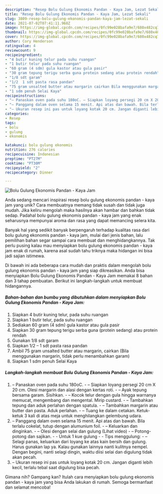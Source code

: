 ```yaml
---
description: "Resep Bolu Gulung Ekonomis Pandan - Kaya Jam, Lezat Sekali"
title: "Resep Bolu Gulung Ekonomis Pandan - Kaya Jam, Lezat Sekali"
slug: 3809-resep-bolu-gulung-ekonomis-pandan-kaya-jam-lezat-sekali
date: 2021-07-02T07:41:11.968Z
image: https://img-global.cpcdn.com/recipes/0fc99e028bafa9e7/680x482cq70/bolu-gulung-ekonomis-pandan-kaya-jam-foto-resep-utama.jpg
thumbnail: https://img-global.cpcdn.com/recipes/0fc99e028bafa9e7/680x482cq70/bolu-gulung-ekonomis-pandan-kaya-jam-foto-resep-utama.jpg
cover: https://img-global.cpcdn.com/recipes/0fc99e028bafa9e7/680x482cq70/bolu-gulung-ekonomis-pandan-kaya-jam-foto-resep-utama.jpg
author: Cory Henderson
ratingvalue: 4
reviewcount: 9
recipeingredient:
- "4 butir kuning telur pada suhu ruangan"
- "1 butir telur pada suhu ruangan"
- "60 gram (4 sdm) gula kastor atau gula pasir"
- "30 gram tepung terigu serba guna protein sedang atau protein rendah"
- "1/8 sdt garam"
- "1/2  1 sdt pasta rasa pandan"
- "75 gram unsalted butter atau margarin cairkan Bila menggunakan margarin tidak perlu menambahkan garam"
- "1 sdm penuh Selai Kaya"
recipeinstructions:
- "– Panaskan oven pada suhu 180oC. – Siapkan loyang persegi 20 cm X 20 cm. Olesi margarin dan alasi dengan kertas roti. – Ayak tepung bersama garam. Sisihkan. – Kocok telur dengan gula hingga warnanya memucat, mengembang dan mengental. Mirip custard. – Tambahkan tepung dan aduk perlahan dengan spatula. – Tambahkan margarin atau butter dan pasta. Aduk perlahan. – Tuang ke dalam cetakan. Ketuk-ketuk 3 kali di atas meja untuk menghilangkan gelembung udara."
- "– Panggang dalam oven selama 15 menit. Api atas dan bawah. Bila terlalu cokelat, tutup dengan alumunium foil. – Keluarkan dan dinginkan. – Olesi dengan selai dan gulung (Lihat video) – Potong-potong dan sajikan.  Untuk 1 kue gulung  Tips menggulung: – Selagi panas, keluarkan dari loyang ke atas kain bersih dan gulung. Harus gunakan lap ya. Kalau gunakan lainnya nanti kulitnya nempel. Dengan begini, nanti selagi dingin, waktu diisi selai dan digulung tidak akan pecah."
- "– Ukuran resep ini pas untuk loyang kotak 20 cm. Jangan diganti lebih kecil, terlalu tebal saat digulung bisa pecah."
categories:
- Resep
tags:
- bolu
- gulung
- ekonomis

katakunci: bolu gulung ekonomis 
nutrition: 276 calories
recipecuisine: Indonesian
preptime: "PT27M"
cooktime: "PT30M"
recipeyield: "2"
recipecategory: Dinner

---
```



![Bolu Gulung Ekonomis Pandan - Kaya Jam](https://img-global.cpcdn.com/recipes/0fc99e028bafa9e7/680x482cq70/bolu-gulung-ekonomis-pandan-kaya-jam-foto-resep-utama.jpg)

Anda sedang mencari inspirasi resep bolu gulung ekonomis pandan - kaya jam yang unik? Cara membuatnya memang tidak susah dan tidak juga mudah. Jika keliru mengolah maka hasilnya akan hambar dan bahkan tidak sedap. Padahal bolu gulung ekonomis pandan - kaya jam yang enak seharusnya mempunyai aroma dan rasa yang dapat memancing selera kita.



Banyak hal yang sedikit banyak berpengaruh terhadap kualitas rasa dari bolu gulung ekonomis pandan - kaya jam, mulai dari jenis bahan, lalu pemilihan bahan segar sampai cara membuat dan menghidangkannya. Tak perlu pusing kalau mau menyiapkan bolu gulung ekonomis pandan - kaya jam enak di rumah, karena asal sudah tahu triknya maka hidangan ini bisa jadi sajian istimewa.


Di bawah ini ada beberapa cara mudah dan praktis dalam mengolah bolu gulung ekonomis pandan - kaya jam yang siap dikreasikan. Anda bisa menyiapkan Bolu Gulung Ekonomis Pandan - Kaya Jam memakai 8 bahan dan 3 tahap pembuatan. Berikut ini langkah-langkah untuk membuat hidangannya.

<!--inarticleads1-->

##### Bahan-bahan dan bumbu yang dibutuhkan dalam menyiapkan Bolu Gulung Ekonomis Pandan - Kaya Jam:

1. Siapkan 4 butir kuning telur, pada suhu ruangan
1. Siapkan 1 butir telur, pada suhu ruangan
1. Sediakan 60 gram (4 sdm) gula kastor atau gula pasir
1. Siapkan 30 gram tepung terigu serba guna (protein sedang) atau protein rendah
1. Gunakan 1/8 sdt garam
1. Siapkan 1/2 – 1 sdt pasta rasa pandan
1. Ambil 75 gram unsalted butter atau margarin, cairkan (Bila menggunakan margarin, tidak perlu menambahkan garam)
1. Siapkan 1 sdm penuh Selai Kaya




<!--inarticleads2-->

##### Langkah-langkah membuat Bolu Gulung Ekonomis Pandan - Kaya Jam:

1. – Panaskan oven pada suhu 180oC. - – Siapkan loyang persegi 20 cm X 20 cm. Olesi margarin dan alasi dengan kertas roti. - – Ayak tepung bersama garam. Sisihkan. - – Kocok telur dengan gula hingga warnanya memucat, mengembang dan mengental. Mirip custard. - – Tambahkan tepung dan aduk perlahan dengan spatula. - – Tambahkan margarin atau butter dan pasta. Aduk perlahan. - – Tuang ke dalam cetakan. Ketuk-ketuk 3 kali di atas meja untuk menghilangkan gelembung udara.
1. – Panggang dalam oven selama 15 menit. Api atas dan bawah. Bila terlalu cokelat, tutup dengan alumunium foil. - – Keluarkan dan dinginkan. - – Olesi dengan selai dan gulung (Lihat video) - – Potong-potong dan sajikan. -  - Untuk 1 kue gulung -  - Tips menggulung: - – Selagi panas, keluarkan dari loyang ke atas kain bersih dan gulung. Harus gunakan lap ya. Kalau gunakan lainnya nanti kulitnya nempel. Dengan begini, nanti selagi dingin, waktu diisi selai dan digulung tidak akan pecah.
1. – Ukuran resep ini pas untuk loyang kotak 20 cm. Jangan diganti lebih kecil, terlalu tebal saat digulung bisa pecah.




Gimana nih? Gampang kan? Itulah cara menyiapkan bolu gulung ekonomis pandan - kaya jam yang bisa Anda lakukan di rumah. Semoga bermanfaat dan selamat mencoba!
